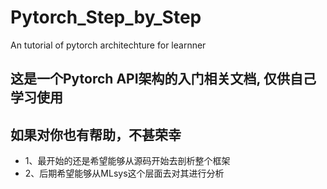<!--
 * @Author: your name
 * @Date: 2020-03-23 05:39:35
 * @LastEditTime: 2020-04-05 09:45:33
 * @LastEditors: Please set LastEditors
 * @Description: In User Settings Edit
 * @FilePath: /Pytorch_Architechture/README.md
 -->
# Pytorch_Step_by_Step

An tutorial of pytorch architechture for learnner

## 这是一个Pytorch API架构的入门相关文档, 仅供自己学习使用

## 如果对你也有帮助，不甚荣幸

* 1、最开始的还是希望能够从源码开始去剖析整个框架
* 2、后期希望能够从MLsys这个层面去对其进行分析
